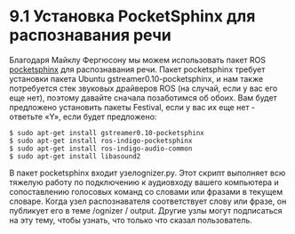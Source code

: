 # 9.1 Установка PocketSphinx для распознавания речи

Благодаря Майклу Фергюсону мы можем использовать пакет ROS [pocketsphinx](http://wiki.ros.org/pocketsphinx) для распознавания речи. Пакет pocketsphinx требует установки пакета Ubuntu gstreamer0.10-pocketsphinx, и нам также потребуется стек звуковых драйверов ROS \(на случай, если у вас его еще нет\), поэтому давайте сначала позаботимся об обоих. Вам будет предложено установить пакеты Festival, если у вас их еще нет - ответьте «Y», если будет предложено:

```text
$ sudo apt-get install gstreamer0.10-pocketsphinx 
$ sudo apt-get install ros-indigo-pocketsphinx
$ sudo apt-get install ros-indigo-audio-common
$ sudo apt-get install libasound2
```

В пакет pocketsphinx входит узелognizer.py. Этот скрипт выполняет всю тяжелую работу по подключению к аудиовходу вашего компьютера и сопоставлению голосовых команд со словами или фразами в текущем словаре. Когда узел распознавателя соответствует слову или фразе, он публикует его в теме /ognizer / output. Другие узлы могут подписаться на эту тему, чтобы узнать, что только что сказал пользователь.

